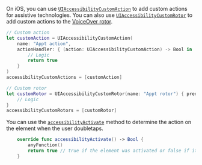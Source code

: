 On iOS, you can use [`UIAccessibilityCustomAction`](https://developer.apple.com/documentation/uikit/uiaccessibilitycustomaction) to add custom actions for assistive technologies. You can also use [`UIAccessibilityCustomRotor`](https://developer.apple.com/documentation/uikit/uiaccessibilitycustomrotor) to add custom actions to the [VoiceOver rotor](https://beta.appt.org/en/docs/ios/features/voiceover).

```swift
// Custom action
let customAction = UIAccessibilityCustomAction(
    name: "Appt action",
    actionHandler: { (action: UIAccessibilityCustomAction) -> Bool in
        // Logic
        return true
    }
)
accessibilityCustomActions = [customAction]

// Custom rotor
let customRotor = UIAccessibilityCustomRotor(name: "Appt rotor") { predicate in
    // Logic
}
accessibilityCustomRotors = [customRotor]
```
You can use the [`accessibilityActivate`](https://developer.apple.com/documentation/objectivec/nsobject/1615165-accessibilityactivate) method to determine the action on the element when the user doubletaps.
```swift
    override func accessibilityActivate() -> Bool {
        anyFunction()
        return true // true if the element was activated or false if it was not
    }
```
